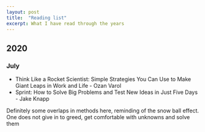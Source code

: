 ```yaml
---
layout: post
title:  "Reading list"
excerpt: What I have read through the years
---
```


## 2020
### July
- Think Like a Rocket Scientist: Simple Strategies You Can Use to Make Giant Leaps in Work and Life - Ozan Varol
- Sprint: How to Solve Big Problems and Test New Ideas in Just Five Days - Jake Knapp

Definitely some overlaps in methods here, reminding of the snow ball effect. One does not give in to greed, get comfortable with unknowns and solve them 
